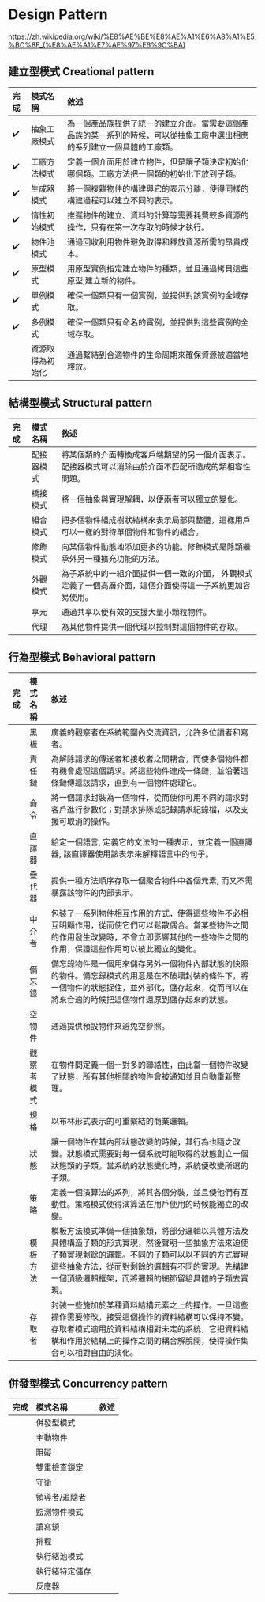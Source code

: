 # Design Pattern

https://zh.wikipedia.org/wiki/%E8%AE%BE%E8%AE%A1%E6%A8%A1%E5%BC%8F_(%E8%AE%A1%E7%AE%97%E6%9C%BA)

## 建立型模式 Creational pattern

| 完成 | 模式名稱 | 敘述 |
| :--- | :--- | :--- |
| ✔️ | 抽象工廠模式 | 	為一個產品族提供了統一的建立介面。當需要這個產品族的某一系列的時候，可以從抽象工廠中選出相應的系列建立一個具體的工廠類。 |
| ✔️ | 工廠方法模式 | 	定義一個介面用於建立物件，但是讓子類決定初始化哪個類。工廠方法把一個類的初始化下放到子類。 |
| ✔️ | 生成器模式 | 	將一個複雜物件的構建與它的表示分離，使得同樣的構建過程可以建立不同的表示。 |
| ✔️ | 惰性初始模式 | 	推遲物件的建立、資料的計算等需要耗費較多資源的操作，只有在第一次存取的時候才執行。 |
| ✔️ | 物件池模式 | 	通過回收利用物件避免取得和釋放資源所需的昂貴成本。 |
| ✔️ | 原型模式 | 	用原型實例指定建立物件的種類，並且通過拷貝這些原型,建立新的物件。 |
| ✔️ | 單例模式 | 	確保一個類只有一個實例，並提供對該實例的全域存取。 |
| ✔️ | 多例模式 | 	確保一個類只有命名的實例，並提供對這些實例的全域存取。 |
|   | 資源取得為初始化 | 	通過繫結到合適物件的生命周期來確保資源被適當地釋放。 |

## 結構型模式 Structural pattern

| 完成 | 模式名稱 | 敘述 |
| :--- | :--- | :--- |
|  | 配接器模式 | 	將某個類的介面轉換成客戶端期望的另一個介面表示。配接器模式可以消除由於介面不匹配所造成的類相容性問題。 |
|  | 橋接模式 | 	將一個抽象與實現解耦，以便兩者可以獨立的變化。 |
|  | 組合模式 | 	把多個物件組成樹狀結構來表示局部與整體，這樣用戶可以一樣的對待單個物件和物件的組合。 |
|  | 修飾模式 | 	向某個物件動態地添加更多的功能。修飾模式是除類繼承外另一種擴充功能的方法。 |
|  | 外觀模式 | 	為子系統中的一組介面提供一個一致的介面， 外觀模式定義了一個高層介面，這個介面使得這一子系統更加容易使用。 |
|  | 享元 | 	通過共享以便有效的支援大量小顆粒物件。 |
|  | 代理 | 	為其他物件提供一個代理以控制對這個物件的存取。 | 

## 行為型模式 Behavioral pattern

| 完成 | 模式名稱 | 敘述 |
| :--- | :--- | :--- |
|  | 黑板 | 	廣義的觀察者在系統範圍內交流資訊，允許多位讀者和寫者。 | 
|  | 責任鏈 | 	為解除請求的傳送者和接收者之間耦合，而使多個物件都有機會處理這個請求。將這些物件連成一條鏈，並沿著這條鏈傳遞該請求，直到有一個物件處理它。 |
|  | 命令 | 	將一個請求封裝為一個物件，從而使你可用不同的請求對客戶進行參數化；對請求排隊或記錄請求紀錄檔，以及支援可取消的操作。 |
|  | 直譯器 | 	給定一個語言, 定義它的文法的一種表示，並定義一個直譯器, 該直譯器使用該表示來解釋語言中的句子。 |
|  | 疊代器 | 	提供一種方法順序存取一個聚合物件中各個元素, 而又不需暴露該物件的內部表示。 |
|  | 中介者 | 	包裝了一系列物件相互作用的方式，使得這些物件不必相互明顯作用，從而使它們可以鬆散偶合。當某些物件之間的作用發生改變時，不會立即影響其他的一些物件之間的作用，保證這些作用可以彼此獨立的變化。 |
|  | 備忘錄 | 	備忘錄物件是一個用來儲存另外一個物件內部狀態的快照的物件。備忘錄模式的用意是在不破壞封裝的條件下，將一個物件的狀態捉住，並外部化，儲存起來，從而可以在將來合適的時候把這個物件還原到儲存起來的狀態。 |
|  | 空物件 | 	通過提供預設物件來避免空參照。 |
|  | 觀察者模式 | 	在物件間定義一個一對多的聯絡性，由此當一個物件改變了狀態，所有其他相關的物件會被通知並且自動重新整理。 |
|  | 規格 | 	以布林形式表示的可重繫結的商業邏輯。 | 
|  | 狀態 | 	讓一個物件在其內部狀態改變的時候，其行為也隨之改變。狀態模式需要對每一個系統可能取得的狀態創立一個狀態類的子類。當系統的狀態變化時，系統便改變所選的子類。 |
|  | 策略 | 	定義一個演算法的系列，將其各個分裝，並且使他們有互動性。策略模式使得演算法在用戶使用的時候能獨立的改變。 |
|  | 模板方法 | 	模板方法模式準備一個抽象類，將部分邏輯以具體方法及具體構造子類的形式實現，然後聲明一些抽象方法來迫使子類實現剩餘的邏輯。不同的子類可以以不同的方式實現這些抽象方法，從而對剩餘的邏輯有不同的實現。先構建一個頂級邏輯框架，而將邏輯的細節留給具體的子類去實現。 |
|  | 存取者 | 	封裝一些施加於某種資料結構元素之上的操作。一旦這些操作需要修改，接受這個操作的資料結構可以保持不變。存取者模式適用於資料結構相對未定的系統，它把資料結構和作用於結構上的操作之間的耦合解脫開，使得操作集合可以相對自由的演化。 | 

## 併發型模式 Concurrency pattern

| 完成 | 模式名稱 | 敘述 |
| :--- | :--- | :--- |
| | 併發型模式 | |
| | 主動物件 | | 	
| | 阻礙 | | 	
| | 雙重檢查鎖定 | | 	
| | 守衛 | | 	
| | 領導者/追隨者 | | 	
| | 監測物件模式 | | 	
| | 讀寫鎖 | | 	
| | 排程 | | 	
| | 執行緒池模式 | | 	
| | 執行緒特定儲存 | | 	
| | 反應器 | | 	 